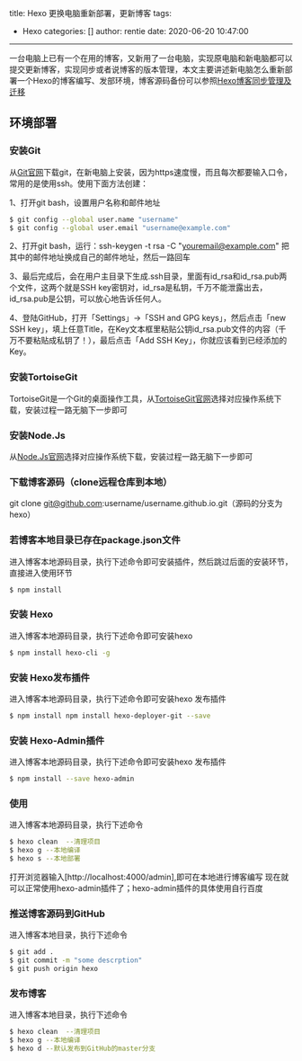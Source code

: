 title: Hexo 更换电脑重新部署，更新博客
tags:
  - Hexo
categories: []
author: rentie
date: 2020-06-20 10:47:00
---
一台电脑上已有一个在用的博客，又新用了一台电脑，实现原电脑和新电脑都可以提交更新博客，实现同步或者说博客的版本管理，本文主要讲述新电脑怎么重新部署一个Hexo的博客编写、发部环境，博客源码备份可以参照[Hexo博客同步管理及迁移](https://www.jianshu.com/p/fceaf373d797)

<!--more-->

## 环境部署

### 安装Git
从[Git官网](https://git-scm.com/)下载git，在新电脑上安装，因为https速度慢，而且每次都要输入口令，常用的是使用ssh。使用下面方法创建：

1、打开git bash，设置用户名称和邮件地址

``` bash
$ git config --global user.name "username"
$ git config --global user.email "username@example.com"
```

2、打开git bash，运行：ssh-keygen -t rsa -C "youremail@example.com" 把其中的邮件地址换成自己的邮件地址，然后一路回车

3、最后完成后，会在用户主目录下生成.ssh目录，里面有id_rsa和id_rsa.pub两个文件，这两个就是SSH key密钥对，id_rsa是私钥，千万不能泄露出去，id_rsa.pub是公钥，可以放心地告诉任何人。

4、登陆GitHub，打开「Settings」->「SSH and GPG keys」，然后点击「new SSH key」，填上任意Title，在Key文本框里粘贴公钥id_rsa.pub文件的内容（千万不要粘贴成私钥了！），最后点击「Add SSH Key」，你就应该看到已经添加的Key。

### 安装TortoiseGit
TortoiseGit是一个Git的桌面操作工具，从[TortoiseGit官网](https://tortoisegit.org/download/)选择对应操作系统下载，安装过程一路无脑下一步即可

### 安装Node.Js
从[Node.Js官网](https://nodejs.org/zh-cn/)选择对应操作系统下载，安装过程一路无脑下一步即可
### 下载博客源码（clone远程仓库到本地）
git clone git@github.com:username/username.github.io.git（源码的分支为hexo）

### 若博客本地目录已存在package.json文件
进入博客本地源码目录，执行下述命令即可安装插件，然后跳过后面的安装环节，直接进入使用环节
    
``` bash
$ npm install
```

### 安装 Hexo
进入博客本地源码目录，执行下述命令即可安装hexo

``` bash
$ npm install hexo-cli -g 
```

### 安装 Hexo发布插件
进入博客本地源码目录，执行下述命令即可安装hexo 发布插件

``` bash
$ npm install npm install hexo-deployer-git --save
```
### 安装 Hexo-Admin插件
进入博客本地源码目录，执行下述命令即可安装hexo 发布插件

``` bash
$ npm install --save hexo-admin
```

### 使用
进入博客本地源码目录，执行下述命令

``` bash
$ hexo clean  --清理项目
$ hexo g --本地编译
$ hexo s --本地部署
```
打开浏览器输入[http://localhost:4000/admin],即可在本地进行博客编写
现在就可以正常使用hexo-admin插件了；hexo-admin插件的具体使用自行百度
### 推送博客源码到GitHub
进入博客本地目录，执行下述命令

``` bash
$ git add .
$ git commit -m "some descrption"
$ git push origin hexo
```

### 发布博客
进入博客本地目录，执行下述命令

``` bash
$ hexo clean  --清理项目
$ hexo g --本地编译
$ hexo d --默认发布到GitHub的master分支
```